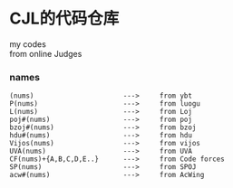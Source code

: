# CJL的代码仓库

my codes                      
from online Judges                           

### names        
``` 
(nums)                      --->     from ybt                            
P(nums)                     --->     from luogu              
L(nums)                     --->     from Loj            
poj#(nums)                  --->     from poj              
bzoj#(nums)                 --->     from bzoj            
hdu#(nums)                  --->     from hdu                 
Vijos(nums)                 --->     from vijos
UVA(nums)                   --->     from UVA
CF(nums)+{A,B,C,D,E..}      --->     from Code forces  
SP(nums)                    --->     from SPOJ
acw#(nums)                  --->     from AcWing
```
